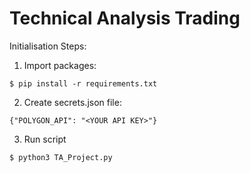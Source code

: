 # Technical Analysis Trading

Initialisation Steps:

1. Import packages:
```Command
$ pip install -r requirements.txt
```
2. Create secrets.json file:
```Text
{"POLYGON_API": "<YOUR API KEY>"}
```
3. Run script
```Command
$ python3 TA_Project.py
```
